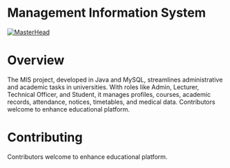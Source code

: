 # Management Information System

[![MasterHead](https://blogger.googleusercontent.com/img/b/R29vZ2xl/AVvXsEiwhOJb4VtzJdGPE_dlGP0D8lFHkXa7-xMpLmBSM6AWwkhyoEaTIjE3x1B6iJYMbEzevdUZI5GXFqUd9wW7iDVZyfjr4akBdZWif2piqzjr8aPYA1KNP9kVVPinC0sU3YbFg9mJMaeQatEGzi-rgp1UNZboJZh18jZSXH2qjaroWKAI1Tl8NfkIyPqP/s1600/241960644-245d9bd3-5dcf-45b5-9a7f-1ce894ad9c8b.png)](https://creditshub.tech)

# Overview

The MIS project, developed in Java and MySQL, streamlines administrative and academic tasks in universities. With roles like Admin, Lecturer, Technical Officer, and Student, it manages profiles, courses, academic records, attendance, notices, timetables, and medical data. Contributors welcome to enhance educational platform.

# Contributing

Contributors welcome to enhance educational platform.    
    
    
